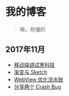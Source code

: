 # 我的博客

> 嘛，你懂的

## 2017年11月

- [移动端调试黑科技](https://github.com/xyqfer/blog/blob/master/%E7%A7%BB%E5%8A%A8%E7%AB%AF%E8%B0%83%E8%AF%95%E9%BB%91%E7%A7%91%E6%8A%80.md)
- [渐变与 Sketch](https://github.com/xyqfer/blog/blob/master/%E6%B8%90%E5%8F%98%E4%B8%8ESketch.md)
- [WebView 优化流水账](https://github.com/xyqfer/blog/blob/master/WebView%E4%BC%98%E5%8C%96%E6%B5%81%E6%B0%B4%E8%B4%A6.md)
- [分享两个 Crash Bug](https://github.com/xyqfer/blog/blob/master/%E5%88%86%E4%BA%AB%E4%B8%A4%E4%B8%AACrashBug.md)

